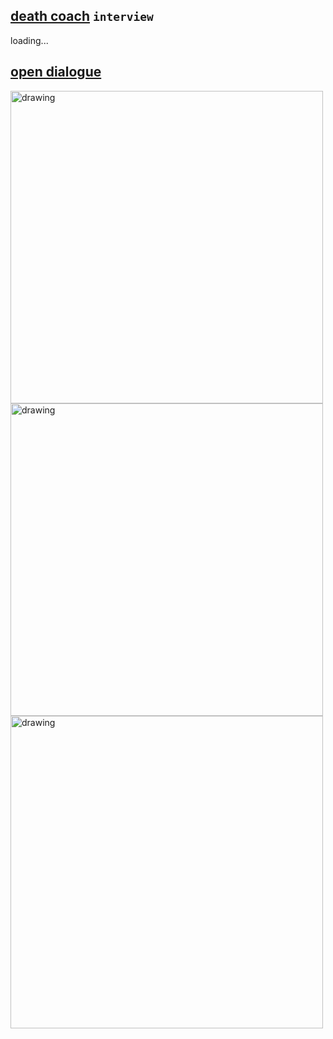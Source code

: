 ## [death coach](https://linktr.ee/theotherside.deathcoach)   `interview`  
loading...

## [open dialogue](https://etherpad.wikimedia.org/p/fLhhX-gQcpsCZCb0Ckj3)     
<img src="../poster1.png" alt="drawing" width="500" />  
<img src="../poster2.png" alt="drawing" width="500" />  
<img src="../poster3.png" alt="drawing" width="500" />  
